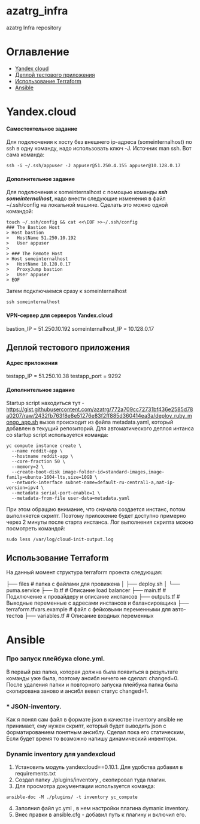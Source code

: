 # azatrg_infra
azatrg Infra repository

# Оглавление

- [Yandex cloud ](#yandex.cloud)
- [Деплой тестового приложения](#Деплой-Тестового-приложения)
- [Использование Terraform](#-Использование-Terraform)
- [Ansible](#-ansible)


# Yandex.cloud

#### Самостоятельное задание

Для подключения к хосту без внешнего ip-адреса (someinternalhost) по ssh в одну команду, надо использовать ключ -J. Источник man ssh. Вот сама команда:

```
ssh -i ~/.ssh/appuser -J appuser@51.250.4.155 appuser@10.128.0.17
```

#### Дополнительное задание

Для подключения к someinternalhost с помощью команды ***ssh someinternalhost***, надо внести следующие изменения в файл ~/.ssh/config на локальной машине. Сделать это можно одной командой:

```
touch ~/.ssh/config && cat <<\EOF >>~/.ssh/config
### The Bastion Host
> Host bastion
>   HostName 51.250.10.192
>   User appuser
>
> ### The Remote Host
> Host someinternalhost
>   HostName 10.128.0.17
>   ProxyJump bastion
>   User appuser
> EOF
```
Затем подключаемся сразу к someinternalhost
```
ssh someinternalhost
```

#### VPN-сервер для серверов Yandex.cloud

bastion_IP = 51.250.10.192
someinternalhost_IP = 10.128.0.17


## Деплой тестового приложения

#### Адрес приложения

testapp_IP = 51.250.10.38
testapp_port = 9292

#### Дополнительное задание

Startup script находиться тут - https://gist.githubusercontent.com/azatrg/772a709cc72731bf436e2585d78a0207/raw/2432fb763f8e8e51276e83f2ff885d360414ea3a/deploy_ruby_mongo_app.sh
вызов происходит из файла metadata.yaml, который добавлен в текущий репозиторий. Для автоматического деплоя интанса со startup script используется команда:
```
yc compute instance create \
  --name reddit-app \
  --hostname reddit-app \
  --core-fraction 50 \
  --memory=2 \
  --create-boot-disk image-folder-id=standard-images,image-family=ubuntu-1604-lts,size=10GB \
  --network-interface subnet-name=default-ru-central1-a,nat-ip-version=ipv4 \
  --metadata serial-port-enable=1 \
  --metadata-from-file user-data=metadata.yaml
```

При этом обращаю внимание, что сначала создается инстанс, потом выполняется скрипт. Поэтому приложение будет доступно примерно через 2 минуты после старта инстанса. Лог выполнения скрипта можно посмотреть командой:
```
sudo less /var/log/cloud-init-output.log
```

## Использование Terraform


На данный момент структура terraform проекта следующая:

├── files         # папка с файлами для провижена
│   ├── deploy.sh
│   └── puma.service
├── lb.tf         # Описание load balancer
├── main.tf       # Подключение к провайдеру и описание инстансов
├── outputs.tf    # Выходные переменные с адресами инстансов и балансировщика
├── terraform.tfvars.example  # файл с фейковыми переменными для авто-тестов
├── variables.tf  # Описание входных переменных


# Ansible

### Про запуск плейбука clone.yml.
В первый раз папка, которая должна была появиться в результате команды уже была, поэтому ансибл ничего не сделал: changed=0. После удаления папки и повторного запуска плейбука папка была скопирована заново и ансибл вевел статус changed=1.

### * JSON-inventory.

Как я понял сам файл в формате json в качестве inventory ansible не принимает, ему нужен скрипт, который будет выводить json с форматированием понятным ансиблу. Сделал пока его статическим, Если будет время то возможно напишу динамический инвентори.

### Dynamic inventory для yandexcloud

1. Установить модуль yandexcloud==0.10.1. Для удобства добавил в requirements.txt
2. Создал папку ./plugins/inventory , скопировал туда плагин.
3. Для просмотра документации используется команда:
```
ansible-doc -M ./plugins/ -t inventory yc_compute
```
4. Заполнил файл yc.yml , в нем настройки плагина dymanic inventory.
5. Внес правки в ansible.cfg - добавил путь к плагину и включил его.
